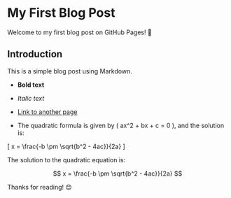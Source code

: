 # My First Blog Post

Welcome to my first blog post on GitHub Pages! 🚀

## Introduction
This is a simple blog post using Markdown.

- **Bold text**
- *Italic text*
- [Link to another page](another-page.md)

- The quadratic formula is given by \( ax^2 + bx + c = 0 \), and the solution is: 

\[
x = \frac{-b \pm \sqrt{b^2 - 4ac}}{2a}
\]

The solution to the quadratic equation is:

$$
x = \frac{-b \pm \sqrt{b^2 - 4ac}}{2a}
$$



Thanks for reading! 😊
